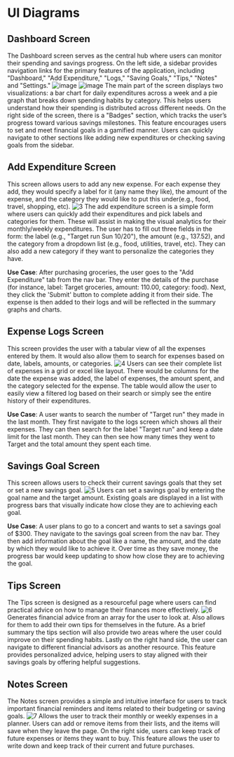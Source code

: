 # UI Diagrams

## Dashboard Screen
The Dashboard screen serves as the central hub where users can monitor their spending and savings progress. On the left side, a sidebar provides navigation links for the primary features of the application, including "Dashboard," "Add Expenditure," "Logs," "Saving Goals," "Tips," "Notes" and "Settings."
![image](https://github.com/user-attachments/assets/d4ad6632-ad9a-4db3-baf9-0a976d1c1fed)
![image](https://github.com/user-attachments/assets/57733341-3a7c-4bef-957a-6498e94bbece)
The main part of the screen displays two visualizations: a bar chart for daily expenditures across a week and a pie graph that breaks down spending habits by category. This helps users understand how their spending is distributed across different needs. On the right side of the screen, there is a "Badges" section, which tracks the user’s progress toward various savings milestones. This feature encourages users to set and meet financial goals in a gamified manner. 
Users can quickly navigate to other sections like adding new expenditures or checking saving goals from the sidebar.

## Add Expenditure Screen
This screen allows users to add any new expense. For each expense they add, they would specify a label for it (any name they like), the amount of the expense, and the category they would like to put this under(e.g., food, travel, shopping, etc).
![3](https://github.com/user-attachments/assets/8f05e7fa-dec9-4ffa-aac4-7ba26709213f)
The add expenditure screen is a simple form where users can quickly add their expenditures and pick labels and categories for them. These will assist in making the visual analytics for their monthly/weekly expenditures. The user has to fill out three fields in the form: the label (e.g., "Target run Sun 10/20"), the amount (e.g., 137.52), and the category from a dropdown list (e.g., food, utilities, travel, etc). They can also add a new category if they want to personalize the categories they have.

**Use Case**: After purchasing groceries, the user goes to the "Add Expenditure" tab from the nav bar. They enter the details of the purchase (for instance, label: Target groceries, amount: 110.00, category: food). Next, they click the 'Submit' button to complete adding it from their side. The expense is then added to their logs and will be reflected in the summary graphs and charts.

## Expense Logs Screen
This screen provides the user with a tabular view of all the expenses entered by them. It would also allow them to search for expenses based on date, labels, amounts, or categories.
![4](https://github.com/user-attachments/assets/9492d2f1-6a8f-4dcc-a2fa-dbf433fd749a)
Users can see their complete list of expenses in a grid or excel like layout. There would be columns for the date the expense was added, the label of expenses, the amount spent, and the category selected for the expense. The table would allow the user to easily view a filtered log based on their search or simply see the entire history of their expenditures.

**Use Case**: A user wants to search the number of "Target run" they made in the last month. They first navigate to the logs screen which shows all their expenses. They can then search for the label "Target run" and keep a date limit for the last month. They can then see how many times they went to Target and the total amount they spent each time.

## Savings Goal Screen
This screen allows users to check their current savings goals that they set or set a new savings goal.
![5](https://github.com/user-attachments/assets/faa729e6-4627-41cd-bec1-769ab1e280fa)
Users can set a savings goal by entering the goal name and the target amount. Existing goals are displayed in a list with progress bars that visually indicate how close they are to achieving each goal.

**Use Case**: A user plans to go to a concert and wants to set a savings goal of $300. They navigate to the savings goal screen from the nav bar. They then add information about the goal like a name, the amount, and  the date by which they would like to achieve it. Over time as they save money, the progress bar would keep updating to show how close they are to achieving the goal.

## Tips Screen
The Tips screen is designed as a resourceful page where users can find practical advice on how to manage their finances more effectively. 
![6](https://github.com/user-attachments/assets/732ec958-4245-4f00-b210-c6dc16087a86)
Generates financial advice from an array for the user to look at. Also allows for them to add their own tips for themselves in the future. As a brief summary the tips section will also provide two areas where the user could improve on their spending habits. Lastly on the right hand side, the user can navigate to different financial advisors as another resource.
This feature provides personalized advice, helping users to stay aligned with their savings goals by offering helpful suggestions.

## Notes Screen
The Notes screen provides a simple and intuitive interface for users to track important financial reminders and items related to their budgeting or saving goals.
![7](https://github.com/user-attachments/assets/f66cfa09-5e28-48c4-bf31-d27a6588a7fb)
Allows the user to track their monthly or weekly expenses in a planner. Users can add or remove items from their lists, and the items will save when they leave the page. On the right side, users can keep track of future expenses or items they want to buy. This feature allows the user to write down and keep track of their current and future purchases.
